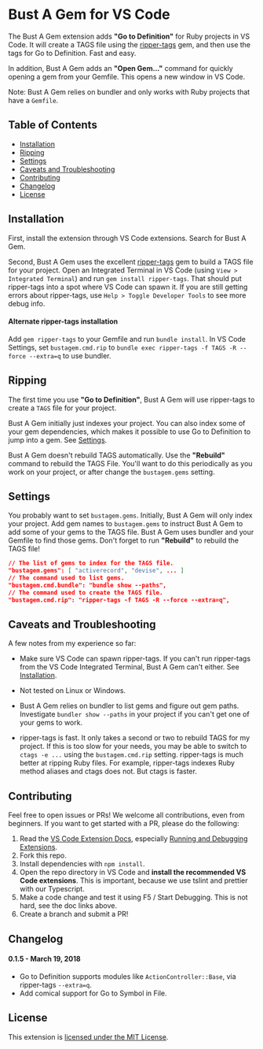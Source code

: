 # Bust A Gem for VS Code

The Bust A Gem extension adds **"Go to Definition"** for Ruby projects in VS Code. It will create a TAGS file using the [ripper-tags](https://github.com/tmm1/ripper-tags) gem, and then use the tags for Go to Definition. Fast and easy.

In addition, Bust A Gem adds an **"Open Gem..."** command for quickly opening a gem from your Gemfile. This opens a new window in VS Code.

Note: Bust A Gem relies on bundler and only works with Ruby projects that have a `Gemfile`.

<!---
markdown-toc --no-firsth1 --maxdepth 1 readme.md
-->

## Table of Contents

* [Installation](#installation)
* [Ripping](#ripping)
* [Settings](#settings)
* [Caveats and Troubleshooting](#caveats-and-troubleshooting)
* [Contributing](#contributing)
* [Changelog](#changelog)
* [License](#license)

## Installation

First, install the extension through VS Code extensions. Search for Bust A Gem.

Second, Bust A Gem uses the excellent [ripper-tags](https://github.com/tmm1/ripper-tags) gem to build a TAGS file for your project. Open an Integrated Terminal in VS Code (using `View > Integrated Terminal`) and run `gem install ripper-tags`. That should put ripper-tags into a spot where VS Code can spawn it. If you are still getting errors about ripper-tags, use `Help > Toggle Developer Tools` to see more debug info.

#### Alternate ripper-tags installation

Add `gem ripper-tags` to your Gemfile and run `bundle install`. In VS Code Settings, set `bustagem.cmd.rip` to `bundle exec ripper-tags -f TAGS -R --force --extra=q` to use bundler.

## Ripping

The first time you use **"Go to Definition"**, Bust A Gem will use ripper-tags to create a `TAGS` file for your project.

Bust A Gem initially just indexes your project. You can also index some of your gem dependencies, which makes it possible to use Go to Definition to jump into a gem. See [Settings](#settings).

Bust A Gem doesn't rebuild TAGS automatically. Use the **"Rebuild"** command to rebuild the TAGS File. You'll want to do this periodically as you work on your project, or after change the `bustagem.gems` setting.

## Settings

You probably want to set `bustagem.gems`. Initially, Bust A Gem will only index your project. Add gem names to `bustagem.gems` to instruct Bust A Gem to add some of your gems to the TAGS file. Bust A Gem uses bundler and your Gemfile to find those gems. Don't forget to run **"Rebuild"** to rebuild the TAGS file!

```json
// The list of gems to index for the TAGS file.
"bustagem.gems": [ "activerecord", "devise", ... ]
// The command used to list gems.
"bustagem.cmd.bundle": "bundle show --paths",
// The command used to create the TAGS file.
"bustagem.cmd.rip": "ripper-tags -f TAGS -R --force --extra=q",
```

## Caveats and Troubleshooting

A few notes from my experience so far:

* Make sure VS Code can spawn ripper-tags. If you can't run ripper-tags from the VS Code Integrated Terminal, Bust A Gem can't either. See [Installation](#installation).

* Not tested on Linux or Windows.

* Bust A Gem relies on bundler to list gems and figure out gem paths. Investigate `bundler show --paths` in your project if you can't get one of your gems to work.

* ripper-tags is fast. It only takes a second or two to rebuild TAGS for my project. If this is too slow for your needs, you may be able to switch to `ctags -e ...` using the `bustagem.cmd.rip` setting. ripper-tags is much better at ripping Ruby files. For example, ripper-tags indexes Ruby method aliases and ctags does not. But ctags is faster.

## Contributing

Feel free to open issues or PRs! We welcome all contributions, even from beginners. If you want to get started with a PR, please do the following:

1.  Read the [VS Code Extension Docs](https://code.visualstudio.com/docs/extensions/overview), especially [Running and Debugging Extensions](https://code.visualstudio.com/docs/extensions/debugging-extensions).
1.  Fork this repo.
1.  Install dependencies with `npm install`.
1.  Open the repo directory in VS Code and **install the recommended VS Code extensions**. This is important, because we use tslint and prettier with our Typescript.
1.  Make a code change and test it using F5 / Start Debugging. This is not hard, see the doc links above.
1.  Create a branch and submit a PR!

## Changelog

#### 0.1.5 - March 19, 2018

* Go to Definition supports modules like `ActionController::Base`, via ripper-tags `--extra=q`.
* Add comical support for Go to Symbol in File.

## License

This extension is [licensed under the MIT License](LICENSE.txt).
